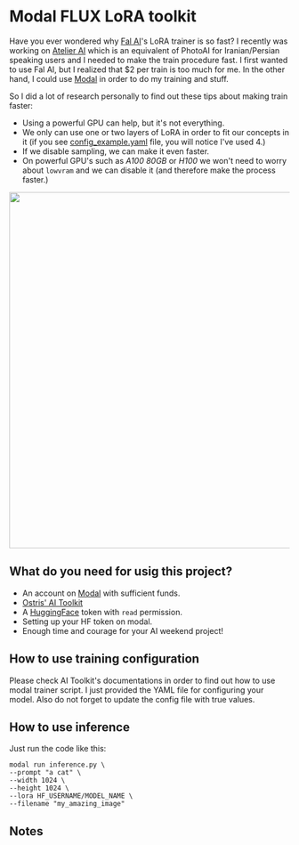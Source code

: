 # Modal FLUX LoRA toolkit

Have you ever wondered why [Fal AI](https://fal.ai)'s LoRA trainer is so fast? I recently was working on [Atelier AI](https://atelierai.me) which is an equivalent of PhotoAI for Iranian/Persian speaking users and I needed to make the train procedure fast. I first wanted to use Fal AI, but I realized that $2 per train is too much for me. In the other hand, I could use [Modal](https://modal.com) in order to do my training and stuff. 

So I did a lot of research personally to find out these tips about making train faster: 

- Using a powerful GPU can help, but it's not everything. 
- We only can use one or two layers of LoRA in order to fit our concepts in it (if you see [config_example.yaml](./config_example.yaml) file, you will notice I've used 4.)
- If we disable sampling, we can make it even faster. 
- On powerful GPU's such as _A100 80GB_ or _H100_ we won't need to worry about `lowvram` and we can disable it (and therefore make the process faster.)

<p align="center">
    <img src="https://mann-e-images.storage.c2.liara.space/a0746ff2-5c47-43b0-af5f-f88cdc7f4442.jpg" width=640px>
</p>

## What do you need for usig this project?

- An account on [Modal](https://modal.com) with sufficient funds.
- [Ostris' AI Toolkit](https://github.com/ostris/ai-toolkit)
- A [HuggingFace](https://huggingface.co) token with `read` permission. 
- Setting up your HF token on modal. 
- Enough time and courage for your AI weekend project!

## How to use training configuration

Please check AI Toolkit's documentations in order to find out how to use modal trainer script. I just provided the YAML file for configuring your model. Also do not forget to update the config file with true values.

## How to use inference

Just run the code like this:

```
modal run inference.py \
--prompt "a cat" \
--width 1024 \
--height 1024 \
--lora HF_USERNAME/MODEL_NAME \
--filename "my_amazing_image"
``` 

## Notes